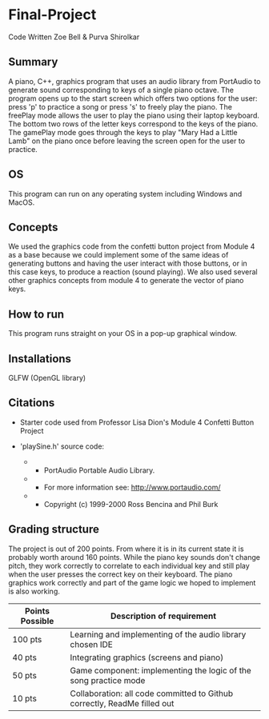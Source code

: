 # Final-Project 
Code Written Zoe Bell & Purva Shirolkar

## Summary
A piano, C++, graphics program that uses an audio library from PortAudio to generate sound corresponding to keys of a single piano octave.
The program opens up to the start screen which offers two options for the user: press 'p' to practice a song or press 's' to freely
play the piano. The freePlay mode allows the user to play the piano using their laptop keyboard. The bottom two rows of the letter keys
correspond to the keys of the piano. The gamePlay mode goes through the keys to play "Mary Had a Little Lamb" on the piano once before leaving
the screen open for the user to practice.

## OS
This program can run on any operating system including Windows and MacOS.

## Concepts
We used the graphics code from the confetti button project from Module 4 as a base because we could implement some of the same ideas of 
generating buttons and having the user interact with those buttons, or in this case keys, to produce a reaction (sound playing). We also used
several other graphics concepts from module 4 to generate the vector of piano keys.

## How to run
This program runs straight on your OS in a pop-up graphical window. 

## Installations
GLFW (OpenGL library)

## Citations
* Starter code used from Professor Lisa Dion's Module 4 Confetti Button Project

* 'playSine.h' source code:
  * * PortAudio Portable Audio Library.
  * * For more information see: http://www.portaudio.com/
  * * Copyright (c) 1999-2000 Ross Bencina and Phil Burk

## Grading structure
The project is out of 200 points. From where it is in its current state it is probably worth around 160 points. While the
piano key sounds don't change pitch, they work correctly to correlate to each individual key and still play when the user presses
the correct key on their keyboard. The piano graphics work correctly and part of the game logic we hoped to implement is also working. 

| Points Possible | Description of requirement                                               |
|-----------------|--------------------------------------------------------------------------|
| 100 pts         | Learning and implementing of the audio library chosen IDE                |
| 40 pts          | Integrating graphics (screens and piano)                                 |
| 50 pts          | Game component: implementing the logic of the song practice mode         |
| 10 pts          | Collaboration: all code committed to Github correctly, ReadMe filled out |
